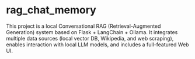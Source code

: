 # rag_chat_memory
This project is a local Conversational RAG (Retrieval-Augmented Generation) system based on Flask + LangChain + Ollama. It integrates multiple data sources (local vector DB, Wikipedia, and web scraping), enables interaction with local LLM models, and includes a full-featured Web UI.
